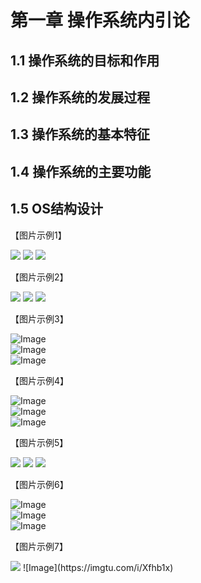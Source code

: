 # 第一章 操作系统内引论
## 1.1 操作系统的目标和作用
## 1.2 操作系统的发展过程
## 1.3 操作系统的基本特征
## 1.4 操作系统的主要功能
## 1.5 OS结构设计

【图片示例1】

<img src="https://github.com/zxpbenson/notebook/blob/master/image/readingbook/0001/demo.jpg"/>
<img src="https://github.com/zxpbenson/notebook/blob/master/image/readingbook/0001/demo.png"/>
<img src="https://github.com/zxpbenson/notebook/blob/master/image/readingbook/0001/demo.svg"/>

【图片示例2】

<img src="https://github.com/zxpbenson/notebook/raw/master/image/readingbook/0001/demo.jpg"/>
<img src="https://github.com/zxpbenson/notebook/raw/master/image/readingbook/0001/demo.png"/>
<img src="https://github.com/zxpbenson/notebook/raw/master/image/readingbook/0001/demo.svg"/>

【图片示例3】

![Image](https://github.com/zxpbenson/notebook/blob/master/image/readingbook/0001/demo.jpg)<br/>
![Image](https://github.com/zxpbenson/notebook/blob/master/image/readingbook/0001/demo.png)<br/>
![Image](https://github.com/zxpbenson/notebook/blob/master/image/readingbook/0001/demo.svg)<br/>

【图片示例4】

![Image](https://github.com/zxpbenson/notebook/raw/master/image/readingbook/0001/demo.jpg)<br/>
![Image](https://github.com/zxpbenson/notebook/raw/master/image/readingbook/0001/demo.png)<br/>
![Image](https://github.com/zxpbenson/notebook/raw/master/image/readingbook/0001/demo.svg)<br/>

【图片示例5】

<img src="../../image/readingbook/0001/demo.jpg"/>
<img src="../../image/readingbook/0001/demo.png"/>
<img src="../../image/readingbook/0001/demo.svg"/>

【图片示例6】

![Image](../../image/readingbook/0001/demo.jpg)<br/>
![Image](../../image/readingbook/0001/demo.png)<br/>
![Image](../../image/readingbook/0001/demo.svg)<br/>

【图片示例7】

<img src="https://imgtu.com/i/Xfhb1x"/>
![Image](https://imgtu.com/i/Xfhb1x)<br/>
